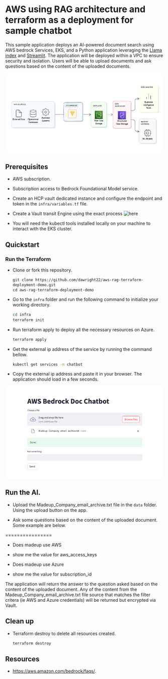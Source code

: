 # AWS using RAG architecture and terraform as a deployment for sample chatbot

This sample application deploys an AI-powered document search using AWS bedrock Services, EKS, and a Python application leveraging the [Llama index](https://gpt-index.readthedocs.io/en/latest/) and [Streamlit](https://docs.streamlit.io/library/get-started). The application will be deployed within a VPC to ensure security and isolation. Users will be able to upload documents and ask questions based on the content of the uploaded documents.

![diagram](./images/rag.png)

## Prerequisites

- AWS subscription. 
- Subscription access to Bedrock Foundational Model service. 

- Create an HCP vault dedicated instance and configure the endpoint and token in the `infra/variables.tf` file.
- Create a Vault transit Engine using the exact process ![here](https://developer.hashicorp.com/vault/tutorials/encryption-as-a-service/eaas-transit?variants=vault-deploy%3Ahcp) 
- You will need the kubectl tools installed locally on your machine to interact with the EKS cluster.

## Quickstart

### Run the Terraform

- Clone or fork this repository. 
   ```
   git clone https://github.com/dawright22/aws-rag-terraform-deployment-demo.git
   cd aws-rag-terraform-deployment-demo
   ```

- Go to the `infra` folder and run the following command to initialize your working directory.

    ```bash
    cd infra
    terraform init
    ```

- Run terraform apply to deploy all the necessary resources on Azure.

    ```bash
    terraform apply
    ```

- Get the external ip address of the service by running the  command bellow.

    ```bash
    kubectl get services -n chatbot
    ```

- Copy the external ip address and paste it in your browser. The application should load in a few seconds.

![app](/images/application.png)

## Run the AI.
- Upload the Madeup_Company_email_archive.txt file in the `data` folder. Using the upload button on the app.

- Ask some questions based on the content of the uploaded document. Some example are below.

================
- Does madeup use AWS
- show me the value for aws_access_keys

- Does madeup use Azure
- show me the value for subscription_id


The application will return the answer to the question asked based on the content of the uploaded document. Any of the content from the Madeup_Company_email_archive.txt file source that matches the filter critera (ie AWS and Azure credentials) will be returned but encrypted via Vault.

## Clean up

- Terraform destroy to delete all resources created.

    ```bash
    terraform destroy
    ```
## Resources

- https://aws.amazon.com/bedrock/faqs/.

